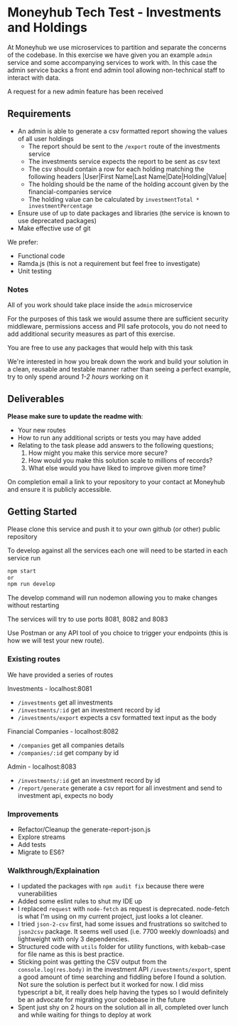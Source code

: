 # Moneyhub Tech Test - Investments and Holdings

At Moneyhub we use microservices to partition and separate the concerns of the codebase. In this exercise we have given you an example `admin` service and some accompanying services to work with. In this case the admin service backs a front end admin tool allowing non-technical staff to interact with data.

A request for a new admin feature has been received

## Requirements

- An admin is able to generate a csv formatted report showing the values of all user holdings
    - The report should be sent to the `/export` route of the investments service
    - The investments service expects the report to be sent as csv text
    - The csv should contain a row for each holding matching the following headers
    |User|First Name|Last Name|Date|Holding|Value|
    - The holding should be the name of the holding account given by the financial-companies service
    - The holding value can be calculated by `investmentTotal * investmentPercentage`
- Ensure use of up to date packages and libraries (the service is known to use deprecated packages)
- Make effective use of git

We prefer:
- Functional code 
- Ramda.js (this is not a requirement but feel free to investigate)
- Unit testing

### Notes
All of you work should take place inside the `admin` microservice

For the purposes of this task we would assume there are sufficient security middleware, permissions access and PII safe protocols, you do not need to add additional security measures as part of this exercise.

You are free to use any packages that would help with this task

We're interested in how you break down the work and build your solution in a clean, reusable and testable manner rather than seeing a perfect example, try to only spend around *1-2 hours* working on it

## Deliverables
**Please make sure to update the readme with**:

- Your new routes
- How to run any additional scripts or tests you may have added
- Relating to the task please add answers to the following questions;
    1. How might you make this service more secure?
    2. How would you make this solution scale to millions of records?
    3. What else would you have liked to improve given more time?
  

On completion email a link to your repository to your contact at Moneyhub and ensure it is publicly accessible.

## Getting Started

Please clone this service and push it to your own github (or other) public repository

To develop against all the services each one will need to be started in each service run

```bash
npm start
or
npm run develop
```

The develop command will run nodemon allowing you to make changes without restarting

The services will try to use ports 8081, 8082 and 8083

Use Postman or any API tool of you choice to trigger your endpoints (this is how we will test your new route).

### Existing routes
We have provided a series of routes 

Investments - localhost:8081
- `/investments` get all investments
- `/investments/:id` get an investment record by id
- `/investments/export` expects a csv formatted text input as the body

Financial Companies - localhost:8082
- `/companies` get all companies details
- `/companies/:id` get company by id

Admin - localhost:8083
- `/investments/:id` get an investment record by id
- `/report/generate` generate a csv report for all investment and send to investment api, expects no body

### Improvements
- Refactor/Cleanup the generate-report-json.js
- Explore streams
- Add tests
- Migrate to ES6?

### Walkthrough/Explaination
- I updated the packages with `npm audit fix` because there were vunerabilities
- Added some eslint rules to shut my IDE up
- I replaced `request` with `node-fetch` as request is deprecated. node-fetch is what I'm using on my current project, just looks a lot cleaner.
- I tried `json-2-csv` first, had some issues and frustrations so switched to `json2csv` package. It seems well used (i.e. 7700 weekly downloads) and lightweight with only 3 dependencies.
- Structured code with `utils` folder for utility functions, with kebab-case for file name as this is best practice.
- Sticking point was getting the CSV output from the `console.log(res.body)` in the investment API `/investments/export`, spent a good amount of time searching and fiddling before I found a solution. Not sure the solution is perfect but it worked for now.
I did miss typescript a bit, it really does help having the types so I would definitely be an advocate for migrating your codebase in the future
- Spent just shy on 2 hours on the solution all in all, completed over lunch and while waiting for things to deploy at work
